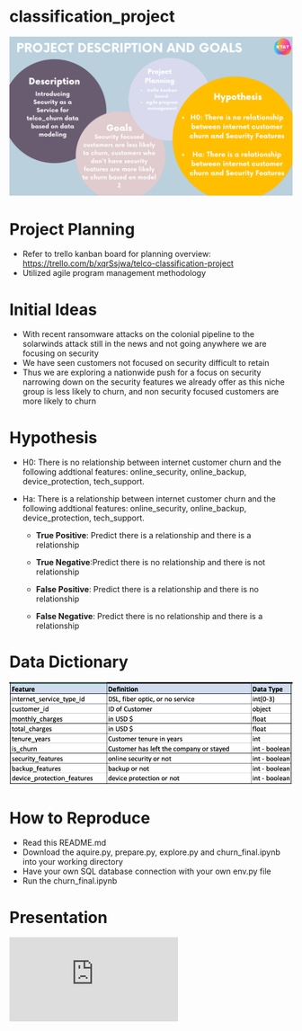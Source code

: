 # classification_project
![alt text](https://github.com/katherinesalazar/classification_project/blob/master/project_description_and_goals.png)
# Project Planning
- Refer to trello kanban board for planning overview: https://trello.com/b/xqrSsjwa/telco-classification-project
- Utilized agile program management methodology 
# Initial Ideas
- With recent ransomware attacks on the colonial pipeline to the solarwinds attack still in the news and not going anywhere we are focusing on security
- We have seen customers not focused on security difficult to retain
- Thus we are exploring a nationwide push for a focus on security narrowing down on the security features we already offer as this niche group is less likely to churn, and non security focused customers are more likely to churn
# Hypothesis
- H0: There is no relationship between internet customer churn and the following addtional features:  online_security, online_backup, device_protection, tech_support.

- Ha: There is a relationship between internet customer churn and the following addtional features:  online_security, online_backup, device_protection, tech_support.

    - **True Positive**: Predict there is a relationship and there is a relationship

    - **True Negative**:Predict there is no relationship and there is not relationship

    - **False Positive**: Predict there is a relationship and there is no relationship

    - **False Negative**: Predict there is no relationship and there is a relationship
# Data Dictionary
![alt text](https://github.com/katherinesalazar/classification_project/blob/master/telco_churn_data_dict.png)
# How to Reproduce
-  Read this README.md
- Download the aquire.py, prepare.py, explore.py and churn_final.ipynb into your working directory
- Have your own SQL database connection with your own env.py file
- Run the churn_final.ipynb 
# Presentation
![alt text](https://github.com/katherinesalazar/classification_project/blob/master/Security_as_a_Service.pdf)

